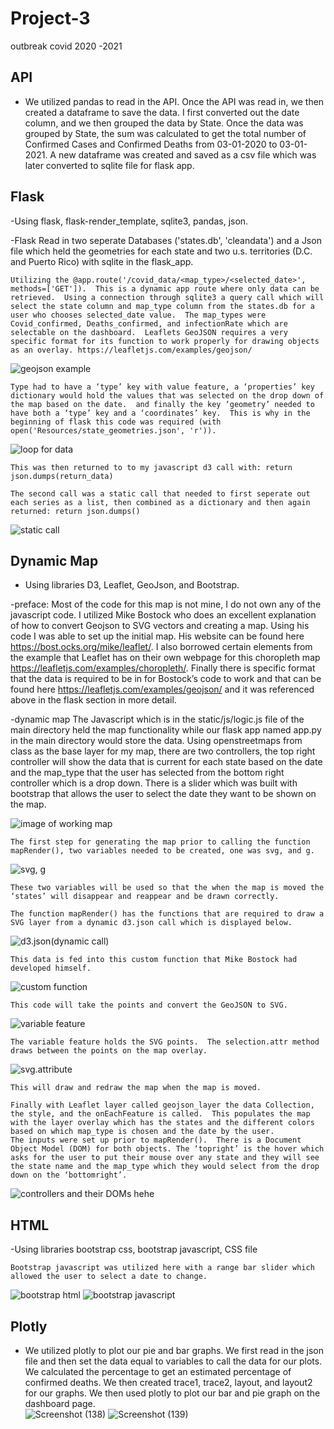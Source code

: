 # Project-3
outbreak covid 2020 -2021
## API 
- We utilized pandas to read in the API. Once the API was read in, we then created a dataframe to save the data. I first converted out the date column, and we then grouped the data by State. Once the data was grouped by State, the sum was calculated to get the total number of Confirmed Cases and Confirmed Deaths from 03-01-2020 to 03-01-2021. A new dataframe was created and saved as a csv file which was later converted to sqlite file for flask app. 

## Flask
-Using flask, flask-render_template, sqlite3, pandas, json.

-Flask
    Read in two seperate Databases ('states.db', 'cleandata') and a Json file which held the geometries for each state and two u.s. territories (D.C. and Puerto Rico) with sqlite in the flask_app. 

    Utilizing the @app.route('/covid_data/<map_type>/<selected_date>', methods=['GET']).  This is a dynamic app route where only data can be retrieved.  Using a connection through sqlite3 a query call which will select the state column and map_type column from the states.db for a user who chooses selected_date value.  The map_types were Covid_confirmed, Deaths_confirmed, and infectionRate which are selectable on the dashboard.  Leaflets GeoJSON requires a very specific format for its function to work properly for drawing objects as an overlay. https://leafletjs.com/examples/geojson/
    
![geojson example](<images/geojson_example.png>)<br>

    Type had to have a ‘type’ key with value feature, a ‘properties’ key dictionary would hold the values that was selected on the drop down of the map based on the date.  and finally the key ‘geometry’ needed to have both a ‘type’ key and a ‘coordinates’ key.  This is why in the beginning of flask this code was required (with open('Resources/state_geometries.json', 'r')).

![loop for data](<images/data_loop.png>)<br>

    This was then returned to to my javascript d3 call with: return json.dumps(return_data)

    The second call was a static call that needed to first seperate out each series as a list, then combined as a dictionary and then again returned: return json.dumps()

![static call](<images/static_call.png>)<br>

## Dynamic Map
- Using libraries D3, Leaflet, GeoJson, and Bootstrap.

-preface:
    Most of the code for this map is not mine, I do not own any of the javascript code.  I utilized Mike Bostock who does an excellent explanation of how to convert Geojson to SVG vectors and creating a map.  Using his code I was able to set up the initial map.  His website can be found here https://bost.ocks.org/mike/leaflet/.  I also borrowed certain elements from the example that Leaflet has on their own webpage for this choropleth map https://leafletjs.com/examples/choropleth/.  Finally there is specific format that the data is required to be in for Bostock’s code to work and that can be found here https://leafletjs.com/examples/geojson/ and it was referenced above in the flask section in more detail.

-dynamic map
    The Javascript which is in the static/js/logic.js file of the main directory held the map functionality while our flask app named app.py in the main directory would store the data.  Using openstreetmaps from class as the base layer for my map, there are two controllers, the top right controller will show the data that is current for each state based on the date and the map_type that the user has selected from the bottom right controller which is a drop down. There is a slider which was built with bootstrap that allows the user to select the date they want to be shown on the map.

![image of working map](<images/image of map.png>)

    The first step for generating the map prior to calling the function mapRender(), two variables needed to be created, one was svg, and g.

![svg, g](<images/svg_g.png>)<br>

    These two variables will be used so that the when the map is moved the ‘states’ will disappear and reappear and be drawn correctly.

    The function mapRender() has the functions that are required to draw a SVG layer from a dynamic d3.json call which is displayed below.

![d3.json(dynamic call)](<images/d3.json.png>)<br>

    This data is fed into this custom function that Mike Bostock had developed himself.

![custom function](<images/Mike_Bostock_custom.png>)<br>

    This code will take the points and convert the GeoJSON to SVG.

![variable feature](<images/feature.png>)<br>

    The variable feature holds the SVG points.  The selection.attr method draws between the points on the map overlay.

![svg.attribute](<images/svg.attr.png>)<br>

    This will draw and redraw the map when the map is moved.

    Finally with Leaflet layer called geojson_layer the data Collection, the style, and the onEachFeature is called.  This populates the map with the layer overlay which has the states and the different colors based on which map_type is chosen and the date by the user.  
    The inputs were set up prior to mapRender().  There is a Document Object Model (DOM) for both objects. The ‘topright’ is the hover which asks for the user to put their mouse over any state and they will see the state name and the map_type which they would select from the drop down on the ‘bottomright’.

![controllers and their DOMs hehe](<images/DOM_Controllers.png>)<br>

## HTML
-Using libraries bootstrap css, bootstrap javascript, CSS file

    Bootstrap javascript was utilized here with a range bar slider which allowed the user to select a date to change.
![bootstrap html](<images/bootstrap_html.png>)
![bootstrap javascript](<images/bootstrap_JS.png>)

## Plotly
- We utilized plotly to plot our pie and bar graphs. We first read in the json file and then set the data equal to variables to call the data for our plots. We calculated the percentage to get an estimated percentage of confirmed deaths. We then created trace1, trace2, layout, and layout2 for our graphs. We then used plotly to plot our bar and pie graph on the dashboard page.  
![Screenshot (138)](https://github.com/Shoggato/Project-3/assets/134284646/e74742bb-e2c9-4957-b7ee-c47ae14c75e9)
![Screenshot (139)](https://github.com/Shoggato/Project-3/assets/134284646/896c0189-e274-4eef-af5f-00c5b007de92)
